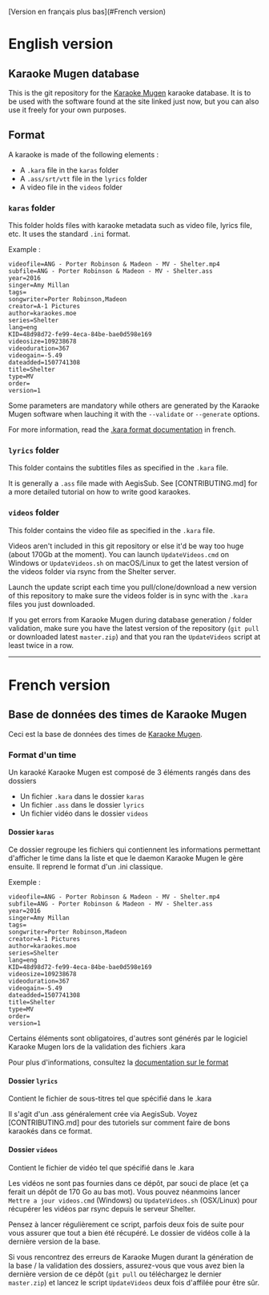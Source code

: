 ﻿[Version en français plus bas](#French version)

# English version

## Karaoke Mugen database

This is the git repository for the [Karaoke Mugen](http://mugen.karaokes.moe) karaoke database. It is to be used with the software found at the site linked just now, but you can also use it freely for your own purposes.

## Format

A karaoke is made of the following elements :

* A `.kara` file in the `karas` folder
* A `.ass/srt/vtt` file in the `lyrics` folder
* A video file in the `videos` folder

### `karas` folder

This folder holds files with karaoke metadata such as video file, lyrics file, etc. It uses the standard `.ini` format.

Example :
```
videofile=ANG - Porter Robinson & Madeon - MV - Shelter.mp4
subfile=ANG - Porter Robinson & Madeon - MV - Shelter.ass
year=2016
singer=Amy Millan
tags=
songwriter=Porter Robinson,Madeon
creator=A-1 Pictures
author=karaokes.moe
series=Shelter
lang=eng
KID=48d98d72-fe99-4eca-84be-bae0d598e169
videosize=109238678
videoduration=367
videogain=-5.49
dateadded=1507741308
title=Shelter
type=MV
order=
version=1
```

Some parameters are mandatory while others are generated by the Karaoke Mugen software when lauching it with the `--validate` or `--generate` options.

For more information, read the [.kara format documentation](docs/french/karafile.md) in french.

### `lyrics` folder

This folder contains the subtitles files as specified in the `.kara` file.

It is generally a `.ass` file made with AegisSub. See [CONTRIBUTING.md] for a more detailed tutorial on how to write good karaokes.

### `videos` folder

This folder contains the video file as specified in the `.kara` file.

Videos aren't included in this git repository or else it'd be way too huge (about 170Gb at the moment). You can launch `UpdateVideos.cmd` on Windows or `UpdateVideos.sh` on macOS/Linux to get the latest version of the videos folder via rsync from the Shelter server.

Launch the update script each time you pull/clone/download a new version of this repository to make sure the videos folder is in sync with the `.kara` files you just downloaded.

If you get errors from Karaoke Mugen during database generation / folder validation, make sure you have the latest version of the repository (`git pull` or downloaded latest `master.zip`) and that you ran the `UpdateVideos` script at least twice in a row.

---

# French version

## Base de données des times de Karaoke Mugen

Ceci est la base de données des times de [Karaoke Mugen](http://mugen.karaokes.moe).

### Format d'un time

Un karaoké Karaoke Mugen est composé de 3 éléments rangés dans des dossiers

* Un fichier `.kara` dans le dossier `karas`
* Un fichier `.ass` dans le dossier `lyrics`
* Un fichier vidéo dans le dossier `videos`

#### Dossier `karas`

Ce dossier regroupe les fichiers qui contiennent les informations permettant d'afficher le time dans la liste et que le daemon Karaoke Mugen le gère ensuite. Il reprend le format d'un .ini classique.

Exemple :
```
videofile=ANG - Porter Robinson & Madeon - MV - Shelter.mp4
subfile=ANG - Porter Robinson & Madeon - MV - Shelter.ass
year=2016
singer=Amy Millan
tags=
songwriter=Porter Robinson,Madeon
creator=A-1 Pictures
author=karaokes.moe
series=Shelter
lang=eng
KID=48d98d72-fe99-4eca-84be-bae0d598e169
videosize=109238678
videoduration=367
videogain=-5.49
dateadded=1507741308
title=Shelter
type=MV
order=
version=1
```

Certains éléments sont obligatoires, d'autres sont générés par le logiciel Karaoke Mugen lors de la validation des fichiers .kara

Pour plus d'informations, consultez la [documentation sur le format](docs/french/karafile.md)

#### Dossier `lyrics`

Contient le fichier de sous-titres tel que spécifié dans le .kara

Il s'agit d'un .ass généralement crée via AegisSub. Voyez [CONTRIBUTING.md] pour des tutoriels sur comment faire de bons karaokés dans ce format.

#### Dossier `videos`

Contient le fichier de vidéo tel que spécifié dans le .kara

Les vidéos ne sont pas fournies dans ce dépôt, par souci de place (et ça ferait un dépôt de 170 Go au bas mot). Vous pouvez néanmoins lancer `Mettre a jour videos.cmd` (Windows) ou `UpdateVideos.sh` (OSX/Linux) pour récupérer les vidéos par rsync depuis le serveur Shelter.

Pensez à lancer régulièrement ce script, parfois deux fois de suite pour vous assurer que tout a bien été récupéré. Le dossier de vidéos colle à la dernière version de la base.

Si vous rencontrez des erreurs de Karaoke Mugen durant la génération de la base / la validation des dossiers, assurez-vous que vous avez bien la dernière version de ce dépôt (`git pull` ou téléchargez le dernier `master.zip`) et lancez le script `UpdateVideos` deux fois d'affilée pour être sûr.
